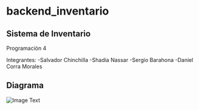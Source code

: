 # backend_inventario

## Sistema de Inventario

Programación 4

Integrantes:
-Salvador Chinchilla
-Shadia Nassar
-Sergio Barahona
-Daniel Corra Morales

## Diagrama
![Image Text](https://app.genmymodel.com/api/projects/_EcIRMGLkEe2ck8ytUMEi6A/diagrams/_EcSCMGLkEe2ck8ytUMEi6A/svg)